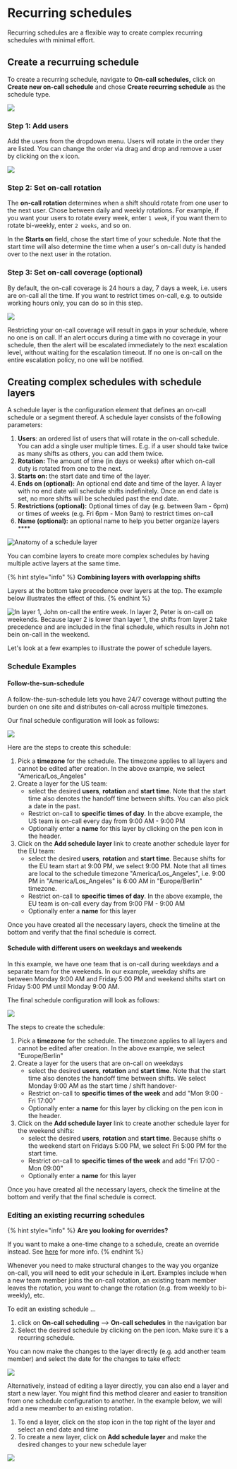 # Recurring schedules

Recurring schedules are a flexible way to create complex recurring schedules with minimal effort.

## Create a recurruing schedule

To create a recurring schedule, navigate to **On-call schedules,** click on **Create new on-call schedule** and chose **Create recurring schedule** as the schedule type.

![](<../../.gitbook/assets/image (34).png>)

### Step 1: Add users

Add the users from the dropdown menu. Users will rotate in the order they are listed. You can change the order via drag and drop and remove a user by clicking on the x icon.

![](<../../.gitbook/assets/image (35).png>)

### Step 2: Set on-call rotation

The **on-call rotation** determines when a shift should rotate from one user to the next user. Chose between daily and weekly rotations. For example, if you want your users to rotate every week, enter `1 week`, if you want them to rotate bi-weekly, enter `2 weeks`, and so on.

In the **Starts on** field, chose the start time of your schedule. Note that the start time will also determine the time when a user's on-call duty is handed over to the next user in the rotation.

### Step 3: Set on-call coverage (optional)

By default, the on-call coverage is 24 hours a day, 7 days a week, i.e. users are on-call all the time. If you want to restrict times on-call, e.g. to outside working hours only, you can do so in this step.

![](<../../.gitbook/assets/image (36).png>)

Restricting your on-call coverage will result in gaps in your schedule, where no one is on call. If an alert occurs during a time with no coverage in your schedule, then the alert will be escalated immediately to the next escalation level, without waiting for the escalation timeout. If no one is on-call on the entire escalation policy, no one will be notified.&#x20;

## Creating complex schedules with schedule layers <a href="#schedule-layers" id="schedule-layers"></a>

A schedule layer is the configuration element that defines an on-call schedule or a segment thereof. A schedule layer consists of the following parameters:

1. **Users**: an ordered list of users that will rotate in the on-call schedule. You can add a single user multiple times. E.g. if a user should take twice as many shifts as others, you can add them twice.
2. **Rotation:** The amount of time (in days or weeks) after which on-call duty is rotated from one to the next.&#x20;
3. **Starts on:** the start date and time of the layer.&#x20;
4. **Ends on (optional):** An optional end date and time of the layer. A layer with no end date will schedule shifts indefinitely. Once an end date is set, no more shifts will be scheduled past the end date.
5. **Restrictions (optional):** Optional times of day (e.g. between 9am - 6pm) or times of weeks (e.g. Fri 6pm - Mon 9am) to restrict times on-call
6. **Name (optional):** an optional name to help you better organize layers ****&#x20;

![Anatomy of a schedule layer](<../../.gitbook/assets/Screen Shot 2022-01-27 at 11.30.44.png>)

You can combine layers to create more complex schedules by having multiple active layers at the same time.&#x20;

{% hint style="info" %}
**Combining layers with overlapping shifts**

Layers at the bottom take precedence over layers at the top. The example below illustrates the effect of this.
{% endhint %}

![In layer 1, John on-call the entire week. In layer 2, Peter is on-call on weekends. Because layer 2 is lower than layer 1, the shifts from layer 2 take precedence and are included in the final schedule, which results in John not bein on-call in the weekend.](<../../.gitbook/assets/image (59).png>)

Let's look at a few examples to illustrate the power of schedule layers.

### Schedule Examples

#### &#x20;Follow-the-sun-schedule

A follow-the-sun-schedule lets you have 24/7 coverage without putting the burden on one site and distributes on-call across multiple timezones.&#x20;

Our final schedule configuration will look as follows:

![](<../../.gitbook/assets/image (52) (1).png>)

Here are the steps to create this schedule:

1. Pick a **timezone** for the schedule. The timezone applies to all layers and cannot be edited after creation. In the above example, we select "America/Los\_Angeles"
2. Create a layer for the US team:
   * select the desired **users**, **rotation** and **start time**. Note that the start time also denotes the handoff time between shifts. You can also pick a date in the past.&#x20;
   * Restrict on-call to **specific times of day**. In the above example, the US team is on-call every day from 9:00 AM - 9:00 PM
   * Optionally enter a **name** for this layer by clicking on the pen icon in the header.&#x20;
3. Click on the **Add schedule layer** link to create another schedule layer for the EU team:
   * select the desired **users**, **rotation** and **start time**. Because shifts for the EU team start at 9:00 PM, we select 9:00 PM. Note that all times are local to the schedule timezone "America/Los\_Angeles", i.e. 9:00 PM in "America/Los\_Angeles" is 6:00 AM in "Europe/Berlin" timezone.
   * Restrict on-call to **specific times of day**. In the above example, the EU team is on-call every day from 9:00 PM - 9:00 AM
   * Optionally enter a **name** for this layer

Once you have created all the necessary layers, check the timeline at the bottom and verify that the final schedule is correct.

#### Schedule with different users on weekdays and weekends&#x20;

In this example, we have one team that is on-call during weekdays and a separate team for the weekends. In our example, weekday shifts are between Monday 9:00 AM and Friday 5:00 PM and weekend shifts start on Friday 5:00 PM until Monday 9:00 AM.

The final schedule configuration will look as follows:

![](<../../.gitbook/assets/image (50).png>)

The steps to create the schedule:

1. Pick a **timezone** for the schedule. The timezone applies to all layers and cannot be edited after creation. In the above example, we select "Europe/Berlin"
2. Create a layer for the users that are on-call on weekdays
   * select the desired **users**, **rotation** and **start time**. Note that the start time also denotes the handoff time between shifts. We select Monday 9:00 AM as the start time / shift handover-
   * Restrict on-call to **specific times of the week** and  add "Mon 9:00 - Fri 17:00"
   * Optionally enter a **name** for this layer by clicking on the pen icon in the header.&#x20;
3. Click on the **Add schedule layer** link to create another schedule layer for the weekend shifts:
   * select the desired **users**, **rotation** and **start time**. Because shifts o the weekend start on Fridays 5:00 PM, we select Fri 5:00 PM for the start time.&#x20;
   * Restrict on-call to **specific times of the week** and  add "Fri 17:00 - Mon 09:00"
   * Optionally enter a **name** for this layer

Once you have created all the necessary layers, check the timeline at the bottom and verify that the final schedule is correct.

### Editing an existing recurring schedules

{% hint style="info" %}
**Are you looking for overrides?**

If you want to make a one-time change to a schedule, create an override instead. See [here](./#overrides) for more info.
{% endhint %}

Whenever you need to make structural changes to the way you organize on-call, you will need to edit your schedule in iLert. Examples include when a new team member joins the on-call rotation, an existing team member leaves the rotation, you want to change the rotation (e.g. from weekly to bi-weekly), etc.

To edit an existing schedule ...

1. click on **On-call scheduling** --> **On-call schedules** in the navigation bar
2. Select the desired schedule by clicking on the pen icon. Make sure it's a recurring schedule.

You can now make the changes to the layer directly (e.g. add another team member) and select the date for the changes to take effect:

&#x20;

![](<../../.gitbook/assets/Screen Shot 2022-01-27 at 13.21.44.png>)

Alternatively, instead of editing a layer directly, you can also end a layer and start a new layer. You might find this method clearer and easier to transition from one schedule configuration to another. In the example below, we will add a new meamber to an existing rotation.

1. To end a layer, click on the stop icon in the top right of the layer and select an end date and time
2. To create a new layer, click on **Add schedule layer** and make the desired changes to your new schedule layer

![](<../../.gitbook/assets/Screen Shot 2022-01-27 at 13.30.45.png>)
